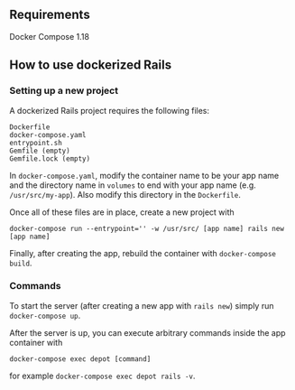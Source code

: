 ## Requirements

Docker Compose 1.18

## How to use dockerized Rails

### Setting up a new project

A dockerized Rails project requires the following files:

```
Dockerfile
docker-compose.yaml
entrypoint.sh
Gemfile (empty)
Gemfile.lock (empty)
```

In `docker-compose.yaml`, modify the container name to be your app name and the directory name in
`volumes` to end with your app name (e.g. `/usr/src/my-app`). Also modify this directory in the `Dockerfile`.

Once all of these files are in place, create a new project with

```
docker-compose run --entrypoint='' -w /usr/src/ [app name] rails new [app name]
```

Finally, after creating the app, rebuild the container with `docker-compose build`.

### Commands

To start the server (after creating a new app with `rails new`) simply run `docker-compose up`.

After the server is up, you can execute arbitrary commands inside the app container with

```
docker-compose exec depot [command]
```

for example `docker-compose exec depot rails -v`.
